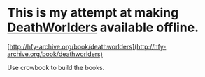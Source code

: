 # This is my attempt at making [DeathWorlders](http://hfy-archive.org/book/deathworlders) available offline.

[http://hfy-archive.org/book/deathworlders](http://hfy-archive.org/book/deathworlders)

Use crowbook to build the books.
